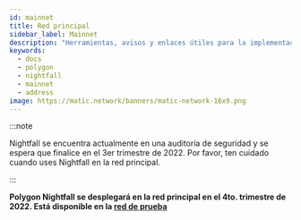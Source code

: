 ```yaml
---
id: mainnet
title: Red principal
sidebar_label: Mainnet
description: "Herramientas, avisos y enlaces útiles para la implementación de la red principal"
keywords:
  - docs
  - polygon
  - nightfall
  - mainnet
  - address
image: https://matic.network/banners/matic-network-16x9.png
---
```


:::note

Nightfall se encuentra actualmente en una auditoría de seguridad y se espera que finalice en el 3er trimestre de 2022. Por favor, ten cuidado cuando uses Nightfall en la red principal.

:::


**Polygon Nightfall se desplegará en la red principal en el 4to. trimestre de 2022. Está disponible en la [red de prueba](./testnet)**

